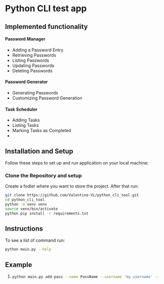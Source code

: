 # Python CLI test app


## Implemented functionality

#### Password Manager
- Adding a Password Entry
- Retrieving Passwords
- Listing Passwords
- Updating Passwords
- Deleting Passwords
#### Password Generator
- Generating Passwords
- Customizing Password Generation
#### Task Scheduler
- Adding Tasks
- Listing Tasks
- Marking Tasks as Completed
- 
## Installation and Setup

Follow these steps to set up and run application on your local machine:

### Clone the Repository and setup
Create a fodler where you want to store the project. After that run:

```bash
git clone https://github.com/Valentine-VL/python_cli_tool.git
cd python_cli_tool
python -m venv venv
source venv/bin/activate
python pip install -r requirements.txt
```
## Instructions

To see a list of command run:

```bash
python main.py --help
```

## Example

1. ```bash
   python main.py add-pass --name PassName --username 'my username' --password 5tr0ngPa$$
